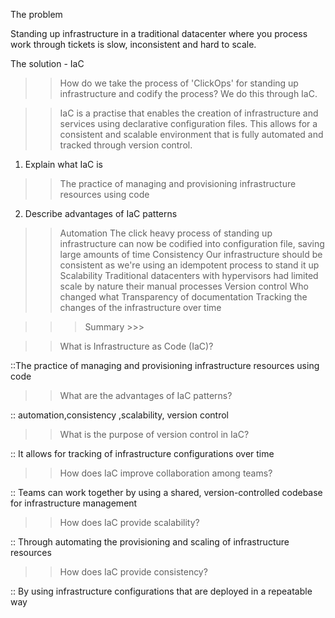 The problem

Standing up infrastructure in a traditional datacenter where you process work through tickets is slow, inconsistent and hard to scale.

The solution - IaC

>> How do we take the process of 'ClickOps' for standing up infrastructure and codify the process? We do this through IaC.

>> IaC is a practise that enables the creation of infrastructure and services using declarative      configuration files. This allows for a consistent and scalable environment that is fully automated and tracked through version control.

1. Explain what IaC is
>> The practice of managing and provisioning infrastructure resources using code

2. Describe advantages of IaC patterns
>> Automation
The click heavy process of standing up infrastructure can now be codified into configuration file, saving large amounts of time
>> Consistency
Our infrastructure should be consistent as we're using an idempotent process to stand it up
>> Scalability
Traditional datacenters with hypervisors had limited scale by nature their manual processes
>> Version control
Who changed what
>> Transparency of documentation
Tracking the changes of the infrastructure over time

>>> Summary >>>

>> What is Infrastructure as Code (IaC)?

 ::The practice of managing and provisioning infrastructure resources using code

>> What are the advantages of IaC patterns?

 :: automation,consistency ,scalability, version control

>> What is the purpose of version control in IaC? 

:: It allows for tracking of infrastructure configurations over time

>> How does IaC improve collaboration among teams? 

:: Teams can work together by using a shared, version-controlled codebase for infrastructure management

>> How does IaC provide scalability? 

:: Through automating the provisioning and scaling of infrastructure resources

>> How does IaC provide consistency?

 :: By using infrastructure configurations that are deployed in a repeatable way